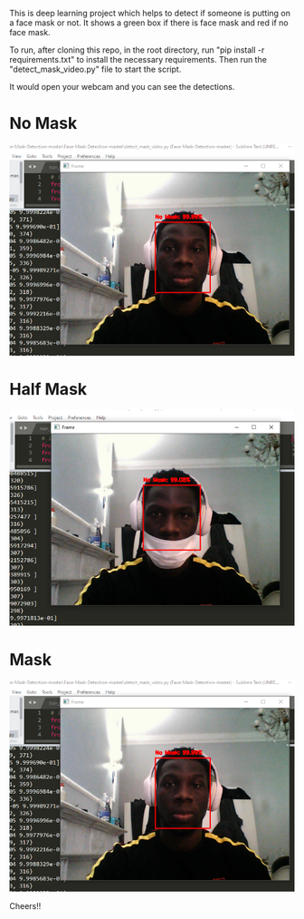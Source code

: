 
This is deep learning project which helps to detect if someone is putting on a face mask or not. It shows a green box if there is face mask  and red if no face mask.

To run, after cloning this repo, in the root directory, run "pip install -r requirements.txt" to install the necessary requirements.
Then run the "detect_mask_video.py" file to start the script.

It would open your webcam and you can see the detections.

# No Mask
![](https://github.com/olumide1128/face-mask-detection-using-keras-tensorfllow/blob/master/screenshot/nomask.png)

# Half Mask
![](https://github.com/olumide1128/face-mask-detection-using-keras-tensorfllow/blob/master/screenshot/halfmask.png)


# Mask
![](https://github.com/olumide1128/face-mask-detection-using-keras-tensorfllow/blob/master/screenshot/nomask.png)



Cheers!!
